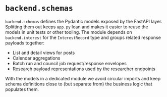 # `backend.schemas`

`backend.schemas` defines the Pydantic models exposed by the FastAPI layer.
Splitting them out keeps `app.py` lean and makes it easier to reuse the models in
unit tests or other tooling.  The module depends on `backend.interest` for the
`InterestRecord` type and groups related response payloads together:

- List and detail views for posts
- Calendar aggregations
- Batch run and council job request/response envelopes
- Research payload representations used by the researcher endpoints

With the models in a dedicated module we avoid circular imports and keep schema
definitions close to (but separate from) the business logic that populates them.

